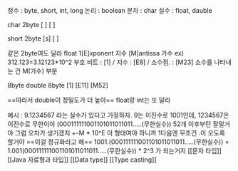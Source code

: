 정수 : byte, short, int, long
논리 : boolean
문자 : char
실수 : float, dauble

char
	2byte \[ ] \[ ]

short
	2byte \[s] \[ ]
	

같은 2byte여도 달라
float
	1\[E]xponent 지수
	  \[M]antissa 가수
	  ex) 312.123=3.12123\*10^2
		  부호 비트 : \[1] / 지수 : \[E8] / 소수점. :  \[M23]
		  소수를 나타내는 건 M(가수) 부분

8byte double
	8byte \[1] \[E11] \[M52]

==따라서 double이 정밀도가 더 높아==
float랑 int는 또 달라

예시 : 9.1234567 라는 실수가 있다고 가정하자.
9는 이진수로 1001인데, 1234567은 이진수로 무한이야
(000111111001101011011011.....(무한실수))
52개 이후부턴 잘릴거야 그럼 오차가 생기겠지
+-M * 10^E
이 형태여야 하니까 1다음엔 무조건 .이 오도록 할거야
==이걸 정규화라고 해==
1001.(000111111001101011011011.....(무한실수))
= 1.001(000111111001101011011011.....(무한실수)) * 2^3
가 되는거지
[[문자 타입]]
[[Java 자료형과 타입]]
[[Data type]]
[[Type casting]]